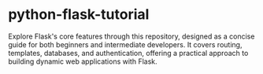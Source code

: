 # python-flask-tutorial
Explore Flask's core features through this repository, designed as a concise guide for both beginners and intermediate developers. It covers routing, templates, databases, and authentication, offering a practical approach to building dynamic web applications with Flask.
